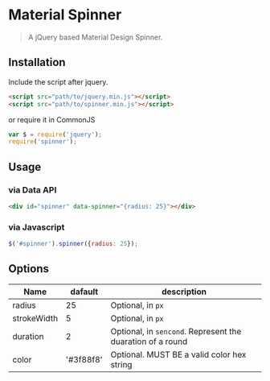 # Material Spinner

> A jQuery based Material Design Spinner.

## Installation

Include the script after jquery.

```html
<script src="path/to/jquery.min.js"></script>
<script src="path/to/spinner.min.js"></script>
```

or require it in CommonJS

```javascript
var $ = require('jquery');
require('spinner');
```

## Usage

### via Data API

```html
<div id="spinner" data-spinner="{radius: 25}"></div>
```

### via Javascript

```javascript
$('#spinner').spinner({radius: 25});
```

## Options

| Name | dafault | description |
| ---- | ------- | ----------- |
| radius | 25 | Optional, in `px` |
| strokeWidth | 5 | Optional, in `px` |
| duration | 2 | Optional, in `sencond`. Represent the duaration of a round |
| color | '#3f88f8' | Optional. MUST BE a valid color hex string |

